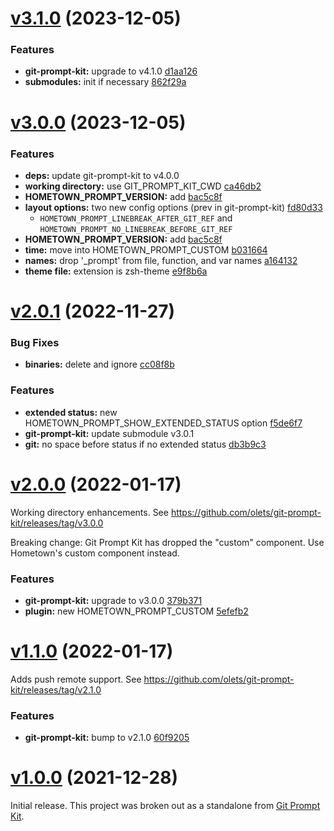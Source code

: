# [v3.1.0](/compare/v3.0.0...v3.1.0) (2023-12-05)

### Features

* **git-prompt-kit:** upgrade to v4.1.0 [d1aa126](https://github.com/olets/hometown-prompt/commit/d1aa126)
* **submodules:** init if necessary [862f29a](https://github.com/olets/hometown-prompt/commit/862f29a3c243fd5e5ac4b7982f93cf5948649aa3)



# [v3.0.0](/compare/v2.0.1...v3.0.0) (2023-12-05)


### Features

* **deps:** update git-prompt-kit to v4.0.0
* **working directory:** use GIT_PROMPT_KIT_CWD [ca46db2](https://github.com/olets/hometown-prompt/commit/ca46db2)
* **HOMETOWN_PROMPT_VERSION:** add [bac5c8f](https://github.com/olets/hometown-prompt/commit/bac5c8f)
* **layout options:** two new config options (prev in git-prompt-kit) [fd80d33](https://github.com/olets/hometown-prompt/commit/fd80d33)
  - `HOMETOWN_PROMPT_LINEBREAK_AFTER_GIT_REF` and `HOMETOWN_PROMPT_NO_LINEBREAK_BEFORE_GIT_REF`
* **HOMETOWN_PROMPT_VERSION:** add [bac5c8f](https://github.com/olets/hometown-prompt/bac5c8f817ac1658c282785e8d55990aae618075)
* **time:** move into HOMETOWN_PROMPT_CUSTOM [b031664](https://github.com/olets/hometown-prompt/commit/b031664c49ff38909c93eda2cd96954a22baa7f5)
* **names:** drop '_prompt' from file, function, and var names [a164132](https://github.com/olets/hometown-prompt/a1641326d73b6f3012061182fe9cb002bb5e69cf)
* **theme file:** extension is zsh-theme [e9f8b6a](olets/hometown-prompt/e9f8b6afcd2b06c6016b4438cc42d2b375d8ea16)


# [v2.0.1](/compare/v2.0.0...v2.0.1) (2022-11-27)


### Bug Fixes

* **binaries:** delete and ignore [cc08f8b](https://github.com/olets/hometown-prompt/commit/cc08f8b)


### Features

* **extended status:** new HOMETOWN_PROMPT_SHOW_EXTENDED_STATUS option [f5de6f7](https://github.com/olets/hometown-prompt/commit/f5de6f7)
* **git-prompt-kit:** update submodule v3.0.1
* **git:** no space before status if no extended status [db3b9c3](https://github.com/olets/hometown-prompt/commit/db3b9c3)



# [v2.0.0](/compare/v1.1.0...v2.0.0) (2022-01-17)

Working directory enhancements. See https://github.com/olets/git-prompt-kit/releases/tag/v3.0.0

Breaking change: Git Prompt Kit has dropped the "custom" component. Use Hometown's custom component instead.

### Features

* **git-prompt-kit:** upgrade to v3.0.0 [379b371](https://github.com/olets/hometown-prompt/commit/379b37194e1b1342f00cc01fc0943a22b657a000)
* **plugin:** new HOMETOWN_PROMPT_CUSTOM [5efefb2](https://github.com/olets/hometown-prompt/commit/5efefb2)



# [v1.1.0](https://github.com/olets/hometown-prompt/compare/v1.0.0...v1.1.0) (2022-01-17)

Adds push remote support. See https://github.com/olets/git-prompt-kit/releases/tag/v2.1.0

### Features

* **git-prompt-kit:** bump to v2.1.0 [60f9205](https://github.com/olets/hometown-prompt/commit/60f9205)



# [v1.0.0](https://github.com/olets/hometown-prompt/compare/initial...v1.0.0) (2021-12-28)

Initial release. This project was broken out as a standalone from [Git Prompt Kit](https://github.com/olets/git-prompt-kit).




